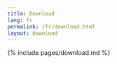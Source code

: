 ```yaml
---
title: Download
lang: fr
permalink: /fr/download.html
layout: download
---
```


{% include pages/download.md %}
